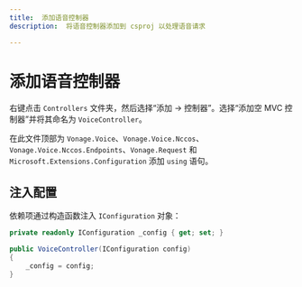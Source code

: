 ```yaml
---
title:  添加语音控制器
description:  将语音控制器添加到 csproj 以处理语音请求

---
```


添加语音控制器
=======

右键点击 `Controllers` 文件夹，然后选择“添加 -> 控制器”。选择“添加空 MVC 控制器”并将其命名为 `VoiceController`。

在此文件顶部为 `Vonage.Voice`、`Vonage.Voice.Nccos`、`Vonage.Voice.Nccos.Endpoints`、`Vonage.Request` 和 `Microsoft.Extensions.Configuration` 添加 `using` 语句。

注入配置
----

依赖项通过构造函数注入 `IConfiguration` 对象：

```csharp
private readonly IConfiguration _config { get; set; }

public VoiceController(IConfiguration config)
{
    _config = config;
}
```

